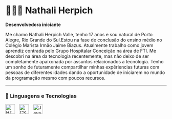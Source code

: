 


# 👩🏻‍💻 Nathali Herpich

**Desenvolvedora iniciante**

Me chamo Nathali Herpich Valle, tenho 17 anos e sou natural de Porto Alegre, Rio Grande do Sul.Estou na fase de conclusão do ensino médio no Colégio Marista Irmão Jaime Biazus. Atualmente trabalho como jovem aprendiz contrada pelo Grupo Hospitalar Conceição na área de FTI. Me descobri na área da tecnologia recentemente, mas não deixo de ser completamente apaixonada por assuntos relacionados a tecnologia. Tenho um sonho de futuramente compartilhar minhas expêriencias futuras com pessoas de diferentes idades dando a oportunidade de iniciarem no mundo da programação mesmo com poucos recursos.

---

### 🤖 Linguagens e Tecnologias

<img 
    align="left" 
    alt="HTML"
    title="HTML" 
    width="30px" 
    style="padding-right: 10px;" 
    src="https://cdn.jsdelivr.net/gh/devicons/devicon@latest/icons/html5/html5-original.svg" 
/>
<img 
    align="left" 
    alt="CSS" 
    title="CSS"
    width="30px" 
    style="padding-right: 10px;" 
    src="https://cdn.jsdelivr.net/gh/devicons/devicon@latest/icons/css3/css3-original.svg" 
/>
<img 
    align="left" 
    alt="JavaScript" 
    title="JavaScript"
    width="30px" 
    style="padding-right: 10px;" 
    src="https://cdn.jsdelivr.net/gh/devicons/devicon@latest/icons/javascript/javascript-original.svg" 
/>

<br/>
<br/>

